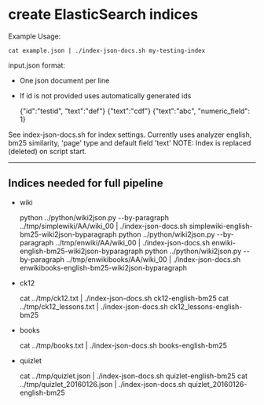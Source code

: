 # create ElasticSearch indices

Example Usage: 

	cat example.json | ./index-json-docs.sh my-testing-index


input.json format:
- One json document per line
- If id is not provided uses automatically generated ids

	{"id":"testid", "text":"def"}
	{"text":"cdf"}
	{"text":"abc", "numeric_field": 1}

See index-json-docs.sh for index settings.
Currently uses analyzer english, bm25 similarity, 'page' type and default field 'text'
NOTE: Index is replaced (deleted) on script start.

------

## Indices needed for full pipeline

- wiki

	python ../python/wiki2json.py --by-paragraph ../tmp/simplewiki/AA/wiki_00 | ./index-json-docs.sh simplewiki-english-bm25-wiki2json-byparagraph
	python ../python/wiki2json.py --by-paragraph ../tmp/enwiki/AA/wiki_00 | ./index-json-docs.sh enwiki-english-bm25-wiki2json-byparagraph
	python ../python/wiki2json.py --by-paragraph ../tmp/enwikibooks/AA/wiki_00 | ./index-json-docs.sh enwikibooks-english-bm25-wiki2json-byparagraph

- ck12

	cat ../tmp/ck12.txt | ./index-json-docs.sh ck12-english-bm25
	cat ../tmp/ck12_lessons.txt | ./index-json-docs.sh ck12_lessons-english-bm25
	
- books

	cat ../tmp/books.txt | ./index-json-docs.sh books-english-bm25

- quizlet

	cat ../tmp/quizlet.json | ./index-json-docs.sh quizlet-english-bm25
	cat ../tmp/quizlet_20160126.json | ./index-json-docs.sh quizlet_20160126-english-bm25

